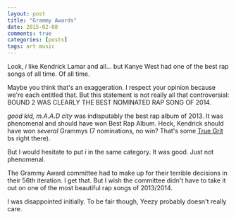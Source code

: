 ```yaml
---
layout: post
title: "Grammy Awards"
date: 2015-02-08
comments: true
categories: [posts]
tags: art music 
---
```

Look, <i>i</i> like Kendrick Lamar and all... but Kanye West had one of the best rap songs of all time. Of all time.

Maybe you think that's an exaggeration. I respect your opinion because we're each entitled that. But this statement is not really all that controversial: BOUND 2 WAS CLEARLY THE BEST NOMINATED RAP SONG OF 2014.

<i>good kid, m.A.A.D city</i> was indisputably the best rap album of 2013. It was phenomenal and should have won Best Rap Album. Heck, Kendrick should have won <i>several</i> Grammys (7 nominations, no win? That's some [True Grit][1] bs right there).  

But I would hesitate to put <i>i</i> in the same category. It was good. Just not phenomenal.

The Grammy Award committee had to make up for their terrible decisions in their 56th iteration. I get that. But I wish the committee didn't have to take it out on one of the most beautiful rap songs of 2013/2014.

I was disappointed initially. To be fair though, Yeezy probably doesn't really care.

[1]: http://articles.latimes.com/2011/feb/28/entertainment/la-et-oscar-snubs-surprises-20110228
